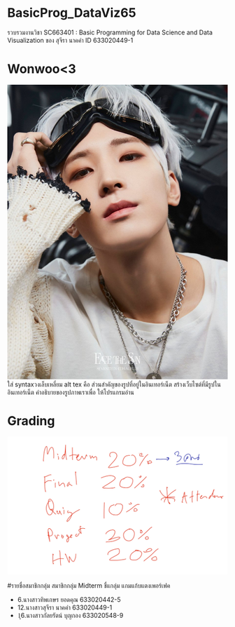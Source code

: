 # BasicProg_DataViz65
รวบรวมงานวิชา SC663401 : Basic Programming for Data Science and Data Visualization ของ สุจีรา นาคคำ ID 633020449-1

# Wonwoo<3
![alt text](FSuiI4HUcAEAqVK.jpg) ใส่ syntaxวงเล็บเหลี่ยม alt tex คือ ส่วนสำคัญของรูปที่อยู่ในอินเทอร์เน็ต สร้างเว็บไซต์ที่มีรูปในอินเทอร์เน็ต คำอธิบายของรูปภาพเราเพื่อ ให้โปรแกรมอ่าน 
# Grading
![grading image](Grading.jpg)

#รายชื่อสมาชิกกลุ่ม 
สมาชิกกลุ่ม Midterm ชื่แกลุ่ม แกมแก้บแตงเพอร์เฟค
* 6.นางสาวทิพเกษร  ยอดคุณ 633020442-5
* 12.นางสาวสุจีรา  นาคคำ 633020449-1
* 1ุ6.นางสาวกัลยรัตน์  บุญกอง 633020548-9
